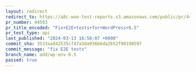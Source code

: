 ```yaml
---
layout: redirect
redirect_to: https://a8c-woo-test-reports.s3.amazonaws.com/public/pr/44593/api/index.html
pr_number: 44593
pr_title_encoded: "Fix+E2E+tests+for+WordPress+6.5"
pr_test_type: api
last_published: "2024-03-13 16:58:07 +0000"
commit_sha: 3533aad42535cf47a3da936b6da2652f90198597
commit_message: "fix E2E tests"
branch_name: add/wp-env-6.5
passed: true
---
```

